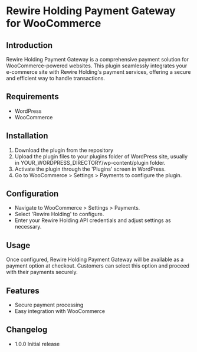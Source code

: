 # Rewire Holding Payment Gateway for WooCommerce

## Introduction
Rewire Holding Payment Gateway is a comprehensive payment solution for WooCommerce-powered websites. This plugin seamlessly integrates your e-commerce site with Rewire Holding's payment services, offering a secure and efficient way to handle transactions.

## Requirements
- WordPress 
- WooCommerce 

## Installation
1. Download the plugin from the repository
2. Upload the plugin files to your plugins folder of WordPress site, usually in YOUR_WORDPRESS_DIRECTORY/wp-content/plugin folder.
3. Activate the plugin through the 'Plugins' screen in WordPress.
4. Go to WooCommerce > Settings > Payments to configure the plugin.

## Configuration
- Navigate to WooCommerce > Settings > Payments.
- Select 'Rewire Holding' to configure.
- Enter your Rewire Holding API credentials and adjust settings as necessary.

## Usage
Once configured, Rewire Holding Payment Gateway will be available as a payment option at checkout. Customers can select this option and proceed with their payments securely.

## Features
- Secure payment processing
- Easy integration with WooCommerce

## Changelog
- 1.0.0 Initial release
